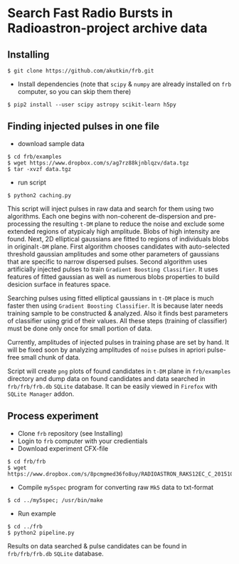 # Search Fast Radio Bursts in Radioastron-project archive data

## Installing

```
$ git clone https://github.com/akutkin/frb.git
```
- Install dependencies (note that ``scipy`` & ``numpy`` are already installed on ``frb`` computer, so you can skip them there)
```
$ pip2 install --user scipy astropy scikit-learn h5py
```

## Finding injected pulses in one file

- download sample data
```
$ cd frb/examples
$ wget https://www.dropbox.com/s/ag7rz88kjnblqzv/data.tgz
$ tar -xvzf data.tgz
```
- run  script
```
$ python2 caching.py
```
This script will inject pulses in raw data and search for them using two algorithms. Each one begins with non-coherent de-dispersion and pre-processing the resulting ``t-DM`` plane to reduce the noise and exclude some extended regions of atypicaly high amplitude. Blobs of high intensity are found. Next, 2D elliptical gaussians are fitted to regions of individuals blobs in original``t-DM`` plane. First algorithm chooses candidates with auto-selected threshold gaussian amplitudes and some other parameters of gaussians that are specific to narrow dispersed pulses. Second algorithm uses artificially injected pulses to train ``Gradient Boosting Classifier``. It uses features of fitted gaussian as well as numerous blobs properties to build desicion surface in features space.


Searching pulses using fitted elliptical gaussians in ``t-DM`` place is much faster then using ``Gradient Boosting Classifier``. It is because later needs training sample to be constructed & analyzed. Also it finds best parameters of
classifier using grid of their values. All these steps (training of classifier) must be done only once for small portion of data. 


Currently, amplitudes of injected pulses in training phase are set by hand. It will be fixed soon by analyzing amplitudes of `noise` pulses in apriori pulse-free small chunk of data.

Script will create ``png`` plots of found candidates in ``t-DM`` plane in ``frb/examples`` directory and dump data on found candidates and data searched in ``frb/frb/frb.db`` ``SQLite`` database.  It can be easily viewed in ``Firefox`` with ``SQLite Manager`` addon.

## Process experiment
- Clone ``frb`` repository (see Installing)
- Login to ``frb`` computer with your credientials
- Download experiment CFX-file
```
$ cd frb/frb
$ wget https://www.dropbox.com/s/8pcmgmed36fo8uy/RADIOASTRON_RAKS12EC_C_20151030T210000_ASC_V1.cfx
```
- Compile ``my5spec`` program for converting raw ``Mk5`` data to txt-format
```
$ cd ../my5spec; /usr/bin/make
```
- Run example
```
$ cd ../frb
$ python2 pipeline.py
```
Results on data searched & pulse candidates can be found in ``frb/frb/frb.db`` ``SQLite`` database.  
